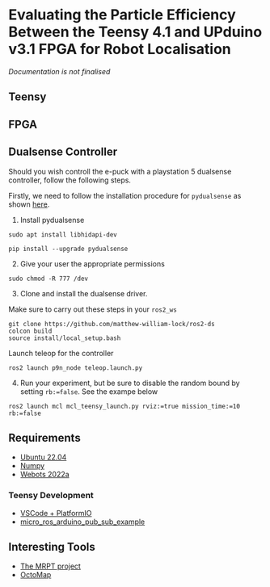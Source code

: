 # Evaluating the Particle Efficiency Between the Teensy 4.1 and UPduino v3.1 FPGA for Robot Localisation

*Documentation is not finalised*

## Teensy

## FPGA

## Dualsense Controller

Should you wish controll the e-puck with a playstation 5 dualsense controller, follow the following steps.

Firstly, we need to follow the installation procedure for ```pydualsense``` as shown [here](https://github.com/flok/pydualsense).

1. Install pydualsense

```
sudo apt install libhidapi-dev
```

```
pip install --upgrade pydualsense
```

2. Give your user the appropriate permissions

```
sudo chmod -R 777 /dev
```

3. Clone and install the dualsense driver.

Make sure to carry out these steps in your ```ros2_ws```

```
git clone https://github.com/matthew-william-lock/ros2-ds
colcon build
source install/local_setup.bash
```

Launch teleop for the controller 
```
ros2 launch p9n_node teleop.launch.py
```

4. Run your experiment, but be sure to disable the random bound by setting ```rb:=false```. See the exampe below

```
ros2 launch mcl mcl_teensy_launch.py rviz:=true mission_time:=10 rb:=false
```

## Requirements

- [Ubuntu 22.04]()
- [Numpy]()
- [Webots 2022a](https://github.com/cyberbotics/webots/releases/tag/R2022a)

### Teensy Development
- [VSCode + PlatformIO](https://platformio.org/)
- [micro_ros_arduino_pub_sub_example](https://github.com/botamochi6277/micro_ros_arduino_pub_sub_example)

## Interesting Tools
- [The MRPT project](https://github.com/MRPT/mrpt)
- [OctoMap](https://github.com/OctoMap/octomap)
